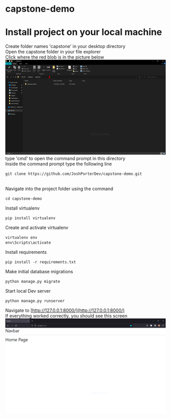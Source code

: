 # capstone-demo

# Install project on your local machine
Create folder names 'capstone' in your desktop directory
<br />
Open the capstone folder in your file explorer
<br />
Click where the red blob is in the picture below
![cursor](cmd.PNG)
<br />
type 'cmd' to open the command prompt in this directory
<br />
Inside the command prompt type the following line
```
git clone https://github.com/JoshPorterDev/capstone-demo.git
```
<br />
Navigate into the project folder using the command

```
cd capstone-demo
```

Install virtualenv
```
pip install virtualenv
```

Create and activate virtualenv
```
virtualenv env
env\Scripts\activate
```

Install requirements
```
pip install -r requirements.txt
```

Make initial database migrations
```
python manage.py migrate
```

Start local Dev server
```
python manage.py runserver
```

Navigate to [http://127.0.0.1:8000/](http://127.0.0.1:8000/)
<br />
If everything worked correctly, you should see this screen
![Home](home.PNG)
